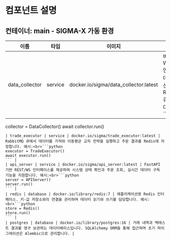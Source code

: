 # 컴포넌트 설명

## 컨테이너: main - SIGMA-X 가동 환경

| 이름 | 타입 | 이미지 | 설명 |
| ---- | ---- | ------ | ---- |
| data_collector | service | docker.io/sigma/data_collector:latest | 비동기 WebSocket 연결로 시세 데이터를 수신한 뒤 RabbitMQ 큐에 넣습니다. 예시:<br>```python
collector = DataCollector()
await collector.run()
``` |
| trade_executor | service | docker.io/sigma/trade_executor:latest | RabbitMQ 큐에서 데이터를 가져와 이동평균 교차 전략을 실행하고 주문 결과를 Redis에 저장합니다. 예시:<br>```python
executor = TradeExecutor()
await executor.run()
``` |
| api_server | service | docker.io/sigma/api_server:latest | FastAPI 기반 REST/WS 인터페이스를 제공하여 시스템 상태 확인과 주문 조회, 실시간 데이터 구독 기능을 지원합니다. 예시:<br>```python
server = APIServer()
server.run()
``` |
| redis | database | docker.io/library/redis:7 | 애플리케이션용 Redis 인터페이스. 키-값 저장소와의 연결을 관리하며 데이터 읽기와 쓰기를 담당합니다. 예시:<br>```python
store = Redis()
store.run()
``` |
| postgres | database | docker.io/library/postgres:16 | 거래 내역과 백테스트 결과를 영구 보관하는 데이터베이스입니다. SQLAlchemy ORM을 통해 접근하며 초기 마이그레이션은 Alembic으로 관리합니다. |
